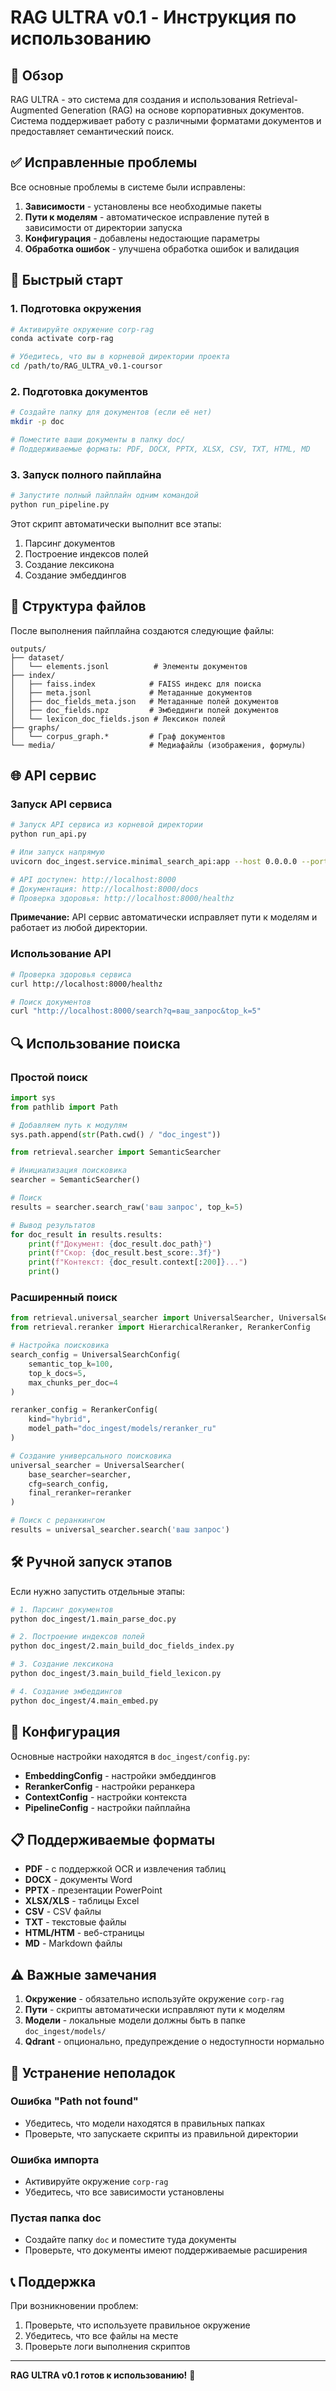 # RAG ULTRA v0.1 - Инструкция по использованию

## 🎯 Обзор

RAG ULTRA - это система для создания и использования Retrieval-Augmented Generation (RAG) на основе корпоративных документов. Система поддерживает работу с различными форматами документов и предоставляет семантический поиск.

## ✅ Исправленные проблемы

Все основные проблемы в системе были исправлены:

1. **Зависимости** - установлены все необходимые пакеты
2. **Пути к моделям** - автоматическое исправление путей в зависимости от директории запуска
3. **Конфигурация** - добавлены недостающие параметры
4. **Обработка ошибок** - улучшена обработка ошибок и валидация

## 🚀 Быстрый старт

### 1. Подготовка окружения

```bash
# Активируйте окружение corp-rag
conda activate corp-rag

# Убедитесь, что вы в корневой директории проекта
cd /path/to/RAG_ULTRA_v0.1-coursor
```

### 2. Подготовка документов

```bash
# Создайте папку для документов (если её нет)
mkdir -p doc

# Поместите ваши документы в папку doc/
# Поддерживаемые форматы: PDF, DOCX, PPTX, XLSX, CSV, TXT, HTML, MD
```

### 3. Запуск полного пайплайна

```bash
# Запустите полный пайплайн одним командой
python run_pipeline.py
```

Этот скрипт автоматически выполнит все этапы:
1. Парсинг документов
2. Построение индексов полей
3. Создание лексикона
4. Создание эмбеддингов

## 📁 Структура файлов

После выполнения пайплайна создаются следующие файлы:

```
outputs/
├── dataset/
│   └── elements.jsonl          # Элементы документов
├── index/
│   ├── faiss.index            # FAISS индекс для поиска
│   ├── meta.jsonl             # Метаданные документов
│   ├── doc_fields_meta.json   # Метаданные полей документов
│   ├── doc_fields.npz         # Эмбеддинги полей документов
│   └── lexicon_doc_fields.json # Лексикон полей
├── graphs/
│   └── corpus_graph.*         # Граф документов
└── media/                     # Медиафайлы (изображения, формулы)
```

## 🌐 API сервис

### Запуск API сервиса

```bash
# Запуск API сервиса из корневой директории
python run_api.py

# Или запуск напрямую
uvicorn doc_ingest.service.minimal_search_api:app --host 0.0.0.0 --port 8000

# API доступен: http://localhost:8000
# Документация: http://localhost:8000/docs
# Проверка здоровья: http://localhost:8000/healthz
```

**Примечание:** API сервис автоматически исправляет пути к моделям и работает из любой директории.

### Использование API

```bash
# Проверка здоровья сервиса
curl http://localhost:8000/healthz

# Поиск документов
curl "http://localhost:8000/search?q=ваш_запрос&top_k=5"
```

## 🔍 Использование поиска

### Простой поиск

```python
import sys
from pathlib import Path

# Добавляем путь к модулям
sys.path.append(str(Path.cwd() / "doc_ingest"))

from retrieval.searcher import SemanticSearcher

# Инициализация поисковика
searcher = SemanticSearcher()

# Поиск
results = searcher.search_raw('ваш запрос', top_k=5)

# Вывод результатов
for doc_result in results.results:
    print(f"Документ: {doc_result.doc_path}")
    print(f"Скор: {doc_result.best_score:.3f}")
    print(f"Контекст: {doc_result.context[:200]}...")
    print()
```

### Расширенный поиск

```python
from retrieval.universal_searcher import UniversalSearcher, UniversalSearchConfig
from retrieval.reranker import HierarchicalReranker, RerankerConfig

# Настройка поисковика
search_config = UniversalSearchConfig(
    semantic_top_k=100,
    top_k_docs=5,
    max_chunks_per_doc=4
)

reranker_config = RerankerConfig(
    kind="hybrid",
    model_path="doc_ingest/models/reranker_ru"
)

# Создание универсального поисковика
universal_searcher = UniversalSearcher(
    base_searcher=searcher,
    cfg=search_config,
    final_reranker=reranker
)

# Поиск с реранкингом
results = universal_searcher.search('ваш запрос')
```

## 🛠️ Ручной запуск этапов

Если нужно запустить отдельные этапы:

```bash
# 1. Парсинг документов
python doc_ingest/1.main_parse_doc.py

# 2. Построение индексов полей
python doc_ingest/2.main_build_doc_fields_index.py

# 3. Создание лексикона
python doc_ingest/3.main_build_field_lexicon.py

# 4. Создание эмбеддингов
python doc_ingest/4.main_embed.py
```

## 🔧 Конфигурация

Основные настройки находятся в `doc_ingest/config.py`:

- **EmbeddingConfig** - настройки эмбеддингов
- **RerankerConfig** - настройки реранкера
- **ContextConfig** - настройки контекста
- **PipelineConfig** - настройки пайплайна

## 📋 Поддерживаемые форматы

- **PDF** - с поддержкой OCR и извлечения таблиц
- **DOCX** - документы Word
- **PPTX** - презентации PowerPoint
- **XLSX/XLS** - таблицы Excel
- **CSV** - CSV файлы
- **TXT** - текстовые файлы
- **HTML/HTM** - веб-страницы
- **MD** - Markdown файлы

## ⚠️ Важные замечания

1. **Окружение** - обязательно используйте окружение `corp-rag`
2. **Пути** - скрипты автоматически исправляют пути к моделям
3. **Модели** - локальные модели должны быть в папке `doc_ingest/models/`
4. **Qdrant** - опционально, предупреждение о недоступности нормально

## 🐛 Устранение неполадок

### Ошибка "Path not found"
- Убедитесь, что модели находятся в правильных папках
- Проверьте, что запускаете скрипты из правильной директории

### Ошибка импорта
- Активируйте окружение `corp-rag`
- Убедитесь, что все зависимости установлены

### Пустая папка doc
- Создайте папку `doc` и поместите туда документы
- Проверьте, что документы имеют поддерживаемые расширения

## 📞 Поддержка

При возникновении проблем:
1. Проверьте, что используете правильное окружение
2. Убедитесь, что все файлы на месте
3. Проверьте логи выполнения скриптов

---

**RAG ULTRA v0.1 готов к использованию!** 🎉
